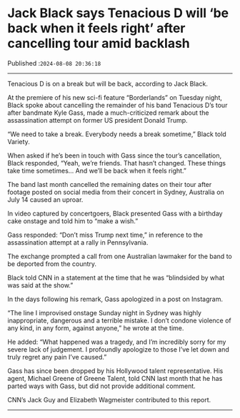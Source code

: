 # Jack Black says Tenacious D will ‘be back when it feels right’ after cancelling tour amid backlash

Published :`2024-08-08 20:36:18`

---

Tenacious D is on a break but will be back, according to Jack Black.

At the premiere of his new sci-fi feature “Borderlands” on Tuesday night, Black spoke about cancelling the remainder of his band Tenacious D’s tour after bandmate Kyle Gass, made a much-criticized remark about the assassination attempt on former US president Donald Trump.

“We need to take a break. Everybody needs a break sometime,” Black told Variety.

When asked if he’s been in touch with Gass since the tour’s cancellation, Black responded, “Yeah, we’re friends. That hasn’t changed. These things take time sometimes… And we’ll be back when it feels right.”

The band last month cancelled the remaining dates on their tour after footage posted on social media from their concert in Sydney, Australia on July 14 caused an uproar.

In video captured by concertgoers, Black presented Gass with a birthday cake onstage and told him to “make a wish.”

Gass responded: “Don’t miss Trump next time,” in reference to the assassination attempt at a rally in Pennsylvania.

The exchange prompted a call from one Australian lawmaker for the band to be deported from the country.

Black told CNN in a statement at the time that he was “blindsided by what was said at the show.”

In the days following his remark, Gass apologized in a post on Instagram.

“The line I improvised onstage Sunday night in Sydney was highly inappropriate, dangerous and a terrible mistake. I don’t condone violence of any kind, in any form, against anyone,” he wrote at the time.

He added: “What happened was a tragedy, and I’m incredibly sorry for my severe lack of judgement. I profoundly apologize to those I’ve let down and truly regret any pain I’ve caused.”

Gass has since been dropped by his Hollywood talent representative. His agent, Michael Greene of Greene Talent, told CNN last month that he has parted ways with Gass, but did not provide additional comment.

CNN’s Jack Guy and Elizabeth Wagmeister contributed to this report.

---

